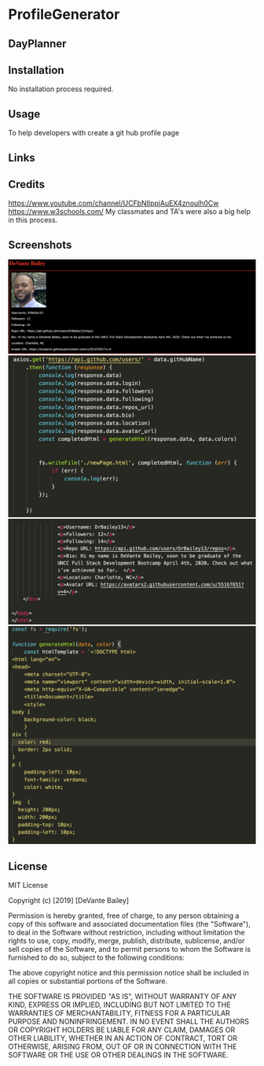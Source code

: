# ProfileGenerator

## DayPlanner

## Installation
No installation process required.

## Usage
To help developers with create a git hub profile page


## Links



## Credits
https://www.youtube.com/channel/UCFbNIlppjAuEX4znoulh0Cw
https://www.w3schools.com/
My classmates and TA's were also a big help in this process.




## Screenshots
<img src="assets/deployed.png">
<img src="assets/github.png">
<img src="assets/html.png">
<img src="assets/index.png">




## License
MIT License

Copyright (c) [2019] [DeVante Bailey]

Permission is hereby granted, free of charge, to any person obtaining a copy
of this software and associated documentation files (the "Software"), to deal
in the Software without restriction, including without limitation the rights
to use, copy, modify, merge, publish, distribute, sublicense, and/or sell
copies of the Software, and to permit persons to whom the Software is
furnished to do so, subject to the following conditions:

The above copyright notice and this permission notice shall be included in all
copies or substantial portions of the Software.

THE SOFTWARE IS PROVIDED "AS IS", WITHOUT WARRANTY OF ANY KIND, EXPRESS OR
IMPLIED, INCLUDING BUT NOT LIMITED TO THE WARRANTIES OF MERCHANTABILITY,
FITNESS FOR A PARTICULAR PURPOSE AND NONINFRINGEMENT. IN NO EVENT SHALL THE
AUTHORS OR COPYRIGHT HOLDERS BE LIABLE FOR ANY CLAIM, DAMAGES OR OTHER
LIABILITY, WHETHER IN AN ACTION OF CONTRACT, TORT OR OTHERWISE, ARISING FROM,
OUT OF OR IN CONNECTION WITH THE SOFTWARE OR THE USE OR OTHER DEALINGS IN THE
SOFTWARE.